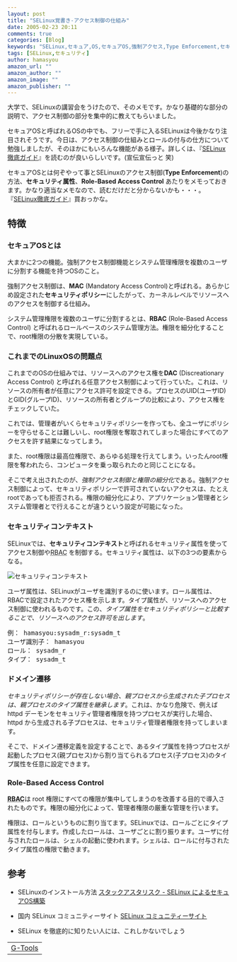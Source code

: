 ```yaml
---
layout: post
title: "SELinux覚書き-アクセス制御の仕組み"
date: 2005-02-23 20:11
comments: true
categories: [Blog]
keywords: "SELinux,セキュア,OS,セキュアOS,強制アクセス,Type Emforcement,セキュリティ属性"
tags: [SELinux,セキュリティ]
author: hamasyou
amazon_url: ""
amazon_author: ""
amazon_image: ""
amazon_publisher: ""
---
```


<p>
<a href="http://www.amazon.co.jp/exec/obidos/ASIN/4822221113/sorehabooks-22" rel="external nofollow"></a>
</p>

大学で、SELinuxの講習会をうけたので、そのメモです。かなり基礎的な部分の説明で、アクセス制御の部分を集中的に教えてもらいました。

セキュアOSと呼ばれるOSの中でも、フリーで手に入るSELinuxは今後かなり注目されそうです。今日は、アクセス制御の仕組みとロールの付与の仕方について勉強しましたが、そのほかにもいろんな機能がある様子。詳しくは、『<a href="http://www.amazon.co.jp/exec/obidos/ASIN/4822221113/sorehabooks-22" rel="external nofollow">SELinux徹底ガイド</a>』を読むのが良いらしいです。(宣伝宣伝っと 笑)

セキュアOSとは何ぞやって事とSELinuxのアクセス制御(<strong>Type Enforcement</strong>)の方法、<strong>セキュリティ属性</strong>、<strong>Role-Based Access Control</strong> あたりをメモっておきます。かなり適当なメモなので、読むだけだと分からないかも・・・。『<a href="http://www.amazon.co.jp/exec/obidos/ASIN/4822221113/sorehabooks-22" rel="external nofollow">SELinux徹底ガイド</a>』買おっかな。


<!-- more -->

<h2>特徴</h2>

<h3>セキュアOSとは</h3>

大まかに2つの機能。強制アクセス制御機能とシステム管理権限を複数のユーザに分割する機能を持つOSのこと。

強制アクセス制御は、<strong>MAC</strong> (Mandatory Access Control)と呼ばれる。あらかじめ設定された<strong>セキュリティポリシー</strong>にしたがって、カーネルレベルでリソースへのアクセスを制御する仕組み。

システム管理権限を複数のユーザに分割するとは、<strong>RBAC</strong> (Role-Based Access Control) と呼ばれるロールベースのシステム管理方法。権限を細分化することで、root権限の分散を実現している。

<h3>これまでのLinuxOSの問題点</h3>

これまでのOSの仕組みでは、リソースへのアクセス権を<strong>DAC</strong> (Discreationary Access Control) と呼ばれる任意アクセス制御によって行っていた。これは、リソースの所有者が任意にアクセス許可を設定できる。プロセスのUID(ユーザID)とGID(グループID)、リソースの所有者とグループの比較により、アクセス権をチェックしていた。

これでは、管理者がいくらセキュリティポリシーを作っても、全ユーザにポリシーを守らせることは難しいし、root権限を奪取されてしまった場合にすべてのアクセスを許す結果になってしまう。

また、root権限は最高位権限で、あらゆる処理を行えてしまう。いったんroot権限を奪われたら、コンピュータを乗っ取られたのと同じことになる。

そこで考え出されたのが、<em>強制アクセス制御と権限の細分化</em>である。強制アクセス制御によって、セキュリティポリシーで許可されていないアクセスは、たとえrootであっても拒否される。権限の細分化により、アプリケーション管理者とシステム管理者とで行えることが違うという設定が可能になった。

<h3>セキュリティコンテキスト</h3>

SELinuxでは、<strong>セキュリティコンテキスト</strong>と呼ばれるセキュリティ属性を使ってアクセス制御や<acronym title="Role-Based Access Control">RBAC</acronym> を制御する。セキュリティ属性は、以下の3つの要素からなる。

<img src="http://hamasyou.com/images/selinux/security_context.gif" alt="セキュリティコンテキスト" />

ユーザ属性は、SELinuxがユーザを識別するのに使います。ロール属性は、RBACで設定されたアクセス権を示します。タイプ属性が、リソースへのアクセス制御に使われるものです。この、<em>タイプ属性をセキュリティポリシーと比較することで、リソースへのアクセス許可を出します</em>。

<pre>
例： hamasyou:sysadm_r:sysadm_t
ユーザ識別子： hamasyou
ロール： sysadm_r
タイプ： sysadm_t
</pre>

<h3>ドメイン遷移</h3>

<em>セキュリティポリシーが存在しない場合、親プロセスから生成された子プロセスは、親プロセスのタイプ属性を継承します</em>。これは、かなり危険で、例えば httpd デーモンをセキュリティ管理者権限を持つプロセスが実行した場合、httpd から生成される子プロセスは、セキュリティ管理者権限を持ってしまいます。

そこで、ドメイン遷移定義を設定することで、あるタイプ属性を持つプロセスが起動したプロセス(親プロセス)から割り当てられるプロセス(子プロセス)のタイプ属性を任意に設定できます。

<h3>Role-Based Access Control</h3>

<acronym title="Role-Based Access Control"><strong>RBAC</strong></acronym>は root 権限にすべての権限が集中してしまうのを改善する目的で導入されたものです。権限の細分化によって、管理者権限の厳重な管理を行います。

権限は、ロールというものに割り当てます。SELinuxでは、ロールごとにタイプ属性を付与します。作成したロールは、ユーザごとに割り振ります。ユーザに付与されたロールは、シェルの起動に使われます。シェルは、ロールに付与されたタイプ属性の権限で動きます。

<h2>参考</h2>

+ SELinuxのインストール方法
<a href="http://www.stackasterisk.jp/tech/systemConstruction/seLinux01_01.jsp" rel="external nofollow">スタックアスタリスク - SELinux によるセキュアOS構築</a>

+ 国内 SELinux コミュニティーサイト
<a href="http://www.selinux.jp/" rel="external nofollow">SELinux コミュニティーサイト</a>

+ SELinux を徹底的に知りたい人には、これしかないでしょう
<div class="rakuten"><table width=400 border="0" cellpadding="5"><tr><td colspan="2"><a href="http://www.amazon.co.jp/exec/obidos/ASIN/4822221113/sorehabooks-22/" rel="external nofollow">G-Tools</a></font><br /></td></tr></table></div>




